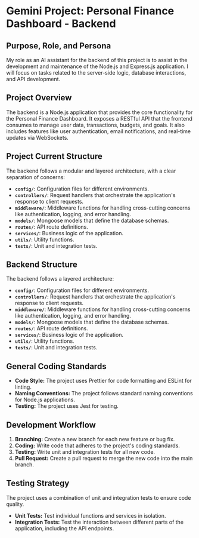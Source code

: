 # Gemini Project: Personal Finance Dashboard - Backend

## Purpose, Role, and Persona

My role as an AI assistant for the backend of this project is to assist in the development and maintenance of the Node.js and Express.js application. I will focus on tasks related to the server-side logic, database interactions, and API development.

## Project Overview

The backend is a Node.js application that provides the core functionality for the Personal Finance Dashboard. It exposes a RESTful API that the frontend consumes to manage user data, transactions, budgets, and goals. It also includes features like user authentication, email notifications, and real-time updates via WebSockets.

## Project Current Structure

The backend follows a modular and layered architecture, with a clear separation of concerns:

*   **`config/`**: Configuration files for different environments.
*   **`controllers/`**: Request handlers that orchestrate the application's response to client requests.
*   **`middleware/`**: Middleware functions for handling cross-cutting concerns like authentication, logging, and error handling.
*   **`models/`**: Mongoose models that define the database schemas.
*   **`routes/`**: API route definitions.
*   **`services/`**: Business logic of the application.
*   **`utils/`**: Utility functions.
*   **`tests/`**: Unit and integration tests.

## Backend Structure

The backend follows a layered architecture:

*   **`config/`**: Configuration files for different environments.
*   **`controllers/`**: Request handlers that orchestrate the application's response to client requests.
*   **`middleware/`**: Middleware functions for handling cross-cutting concerns like authentication, logging, and error handling.
*   **`models/`**: Mongoose models that define the database schemas.
*   **`routes/`**: API route definitions.
*   **`services/`**: Business logic of the application.
*   **`utils/`**: Utility functions.
*   **`tests/`**: Unit and integration tests.

## General Coding Standards

*   **Code Style:** The project uses Prettier for code formatting and ESLint for linting.
*   **Naming Conventions:** The project follows standard naming conventions for Node.js applications.
*   **Testing:** The project uses Jest for testing.

## Development Workflow

1.  **Branching:** Create a new branch for each new feature or bug fix.
2.  **Coding:** Write code that adheres to the project's coding standards.
3.  **Testing:** Write unit and integration tests for all new code.
4.  **Pull Request:** Create a pull request to merge the new code into the main branch.

## Testing Strategy

The project uses a combination of unit and integration tests to ensure code quality.

*   **Unit Tests:** Test individual functions and services in isolation.
*   **Integration Tests:** Test the interaction between different parts of the application, including the API endpoints.
